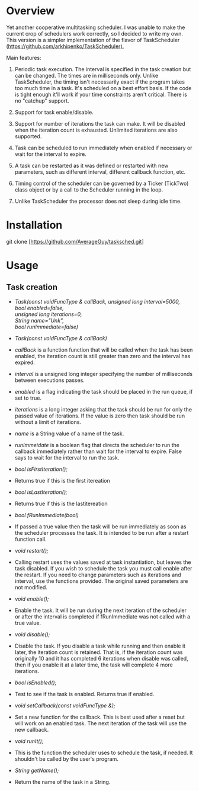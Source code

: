 Overview
========

Yet another cooperative multitasking scheduler. I was unable to make the
current crop of schedulers work correctly, so I decided to write my own.
This version is a simpler implementation of the flavor of TaskScheduler
(<https://github.com/arkhipenko/TaskScheduler>[).]()

Main features:

1.  Periodic task execution. The interval is specified in the task
    creation but can be changed. The times are in milliseconds only.
    Unlike TaskScheduler, the timing isn't necessarily exact if the
    program takes too much time in a task. It's scheduled on a best
    effort basis. If the code is tight enough it'll work if your time
    constraints aren't critical. There is no "catchup" support.

2.  Support for task enable/disable.

3.  Support for number of iterations the task can make. It will be
    disabled when the iteration count is exhausted. Unlimited iterations
    are also supported.

4.  Task can be scheduled to run immediately when enabled if necessary
    or wait for the interval to expire.

5.  A task can be restarted as it was defined or restarted with new
    parameters, such as different interval, different callback function,
    etc.

6.  Timing control of the scheduler can be governed by a Ticker
    (TickTwo) class object or by a call to the Scheduler running in the
    loop.

7.  Unlike TaskScheduler the processor does not sleep during idle time.

Installation 
============

git clone
[https://github.com/AverageGuy/tasksched.git]

Usage
=====

Task creation
-------------

-   _Task(const voidFuncType & callBack, unsigned long interval=5000,\
    bool enabled=false,\
    unsigned long iterations=0,\
    String name=\"Unk\",\
    bool runImmediate=false)_

-   _Task(const voidFuncType & callBack)_

-   _callBack_ is a function function that will be called when the task
    has been enabled, the iteration count is still greater than zero and
    the interval has expired.

-  _interval_ is a unsigned long integer specifying the number of
    milliseconds between executions passes.

-   _enabled_ is a flag indicating the task should be placed in the run
    queue, if set to true.

-   _iterations_ is a long integer asking that the task should be run for
    only the passed value of iterations. If the value is zero then task
    should be run without a limit of iterations.

-   _name_ is a String value of a name of the task.

-   _runImmeidate_ is a boolean flag that directs the scheduler to run the
    callback immediately rather than wait for the interval to expire.
    False says to wait for the interval to run the task.

-   _bool isFirstIteration();_

-   Returns true if this is the first itereation

-   _bool isLastIteration();_

-   Returns true if this is the lastitereation

-   _bool fRunImmediate(bool)_

-   If passed a true value then the task will be run immediately as soon
    as the scheduler processes the task. It is intended to be run after
    a restart function call.

-   _void restart();_

-   Calling restart uses the values saved at task instantiation, but
    leaves the task disabled. If you wish to schedule the task you must
    call enable after the restart. If you need to change parameters such
    as iterations and interval, use the functions provided. The original
    saved parameters are not modified.

-   _void enable();_

-   Enable the task. It will be run during the next iteration of the
    scheduler or after the interval is completed if fRunImmediate was
    not called with a true value.

-   _void disable();_

-   Disable the task. If you disable a task while running and then
    enable it later, the iteration count is retained. That is, if the
    iteration count was originally 10 and it has completed 6 iterations
    when disable was called, then if you enable it at a later time, the
    task will complete 4 more iterations.

-   _bool isEnabled();_

-   Test to see if the task is enabled. Returns true if enabled.

-   _void setCallback(const voidFuncType &);_

-   Set a new function for the callback. This is best used after a reset
    but will work on an enabled task. The next iteration of the task
    will use the new callback.

-   _void runIt();_

-   This is the function the scheduler uses to schedule the task, if
    needed. It shouldn't be called by the user's program.

-   _String getName();_

-   Return the name of the task in a String.

